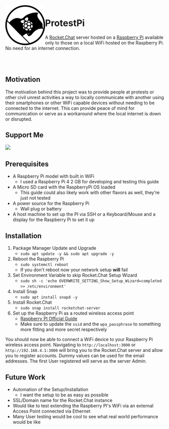 <!--suppress HtmlDeprecatedAttribute -->
<img align="left" width="125" height="125" src="https://github.com/ruberVulpes/ProtestPi/blob/main/readme/protest-pi-logo-500.png?raw=true" alt="Protest Pi Logo">

# ProtestPi

A [Rocket.Chat](https://rocket.chat/) server hosted on a [Raspberry Pi](https://www.raspberrypi.org/) available only to those on a local WiFi hosted on the Raspberry Pi. No need for an internet connection.

<br></br>

## Motivation 

The motivation behind this project was to provide people at protests or other civil unrest activities a way to locally communicate with another using their smartphones or other WiFi capable devices without needing to be connected to the internet. 
This can provide peace of mind for communication or serve as a workaround where the local internet is down or disrupted.

## Support Me 

[![](https://www.paypalobjects.com/en_US/i/btn/btn_donate_LG.gif)](https://www.paypal.com/donate?hosted_button_id=U65R5REYQXAR8)

## Prerequisites

* A Raspberry Pi model with built in WiFi 
  * I used a Raspberry Pi 4 2 GB for developing and testing this guide
* A Micro SD card with the RaspberryPi OS loaded
  * This guide could also likely work with other flavors as well, they're just not tested
* A power source for the Raspberry Pi
  * Wall plug or battery
* A host machine to set up the PI via SSH or a Keyboard/Mouse and a display for the Raspberry Pi to set it up

## Installation

1. Package Manager Update and Upgrade
   * `sudo apt update -y && sudo apt upgrade -y`
2. Reboot the Raspberry Pi
   * `sudo systemctl reboot`
   * If you don't reboot now your network setup **will** fail
3. Set Environment Variable to skip Rocket.Chat Setup Wizard
   * `sudo sh -c 'echo OVERWRITE_SETTING_Show_Setup_Wizard=completed >> /etc/environment'`
4. Install Snap
   * `sudo apt install snapd -y`
5. Install Rocket.Chat
   * `sudo snap install rocketchat-server`
7. Set up the Raspberry Pi as a routed wireless access point
   * [Raspberry PI Official Guide](https://www.raspberrypi.org/documentation/configuration/wireless/access-point-routed.md)
   * Make sure to update the `ssid` and the `wpa_passphrase` to something more fitting and more secret respectively

You should now be able to connect a WiFi device to your Raspberry Pi wireless access point. 
Navigating to `http://localhost:3000` or `http://192.168.4.1:3000` will bring you to the Rocket.Chat server and allow you to register accounts. 
Dummy values can be used for the email addresses. 
The first User registered will serve as the server Admin. 

## Future Work 

* Automation of the Setup/Installation
  * I want the setup to be as easy as possible
* SSL/Domain name for the Rocket.Chat instance
* Would like to test extending the Raspberry PI's WiFi via an external Access Point connected via Ethernet
* Many User testing would be cool to see what real world performance would be like 

